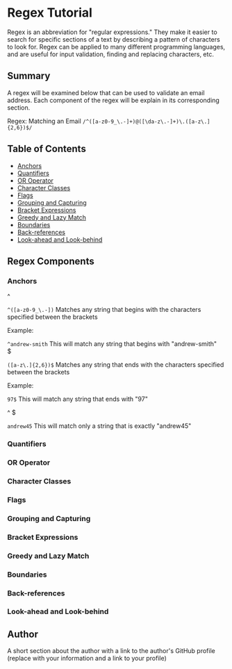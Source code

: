 # Regex Tutorial

Regex is an abbreviation for "regular expressions." They make it easier to search for specific 
sections of a text by describing a pattern of characters to look for. Regex can be applied to many
different programming languages, and are useful for input validation, finding and replacing characters, etc.

## Summary

A regex will be examined below that can be used to validate an email address. Each component of the regex will be explain in its corresponding section. 

Regex: Matching an Email
`/^([a-z0-9_\.-]+)@([\da-z\.-]+)\.([a-z\.]{2,6})$/`

## Table of Contents

- [Anchors](#anchors)
- [Quantifiers](#quantifiers)
- [OR Operator](#or-operator)
- [Character Classes](#character-classes)
- [Flags](#flags)
- [Grouping and Capturing](#grouping-and-capturing)
- [Bracket Expressions](#bracket-expressions)
- [Greedy and Lazy Match](#greedy-and-lazy-match)
- [Boundaries](#boundaries)
- [Back-references](#back-references)
- [Look-ahead and Look-behind](#look-ahead-and-look-behind)

## Regex Components

### Anchors

^

`^([a-z0-9_\.-])` Matches any string that begins with the characters specified between the brackets

Example:

`^andrew-smith` This will match any string that begins with "andrew-smith"  
$

`([a-z\.]{2,6})$` Matches any string that ends with the characters specified between the brackets

Example:

`97$` This will match any string that ends with "97"

^ $

`andrew45` This will match only a string that is exactly "andrew45"


### Quantifiers

### OR Operator

### Character Classes

### Flags

### Grouping and Capturing

### Bracket Expressions

### Greedy and Lazy Match

### Boundaries

### Back-references

### Look-ahead and Look-behind

## Author

A short section about the author with a link to the author's GitHub profile (replace with your information and a link to your profile)

